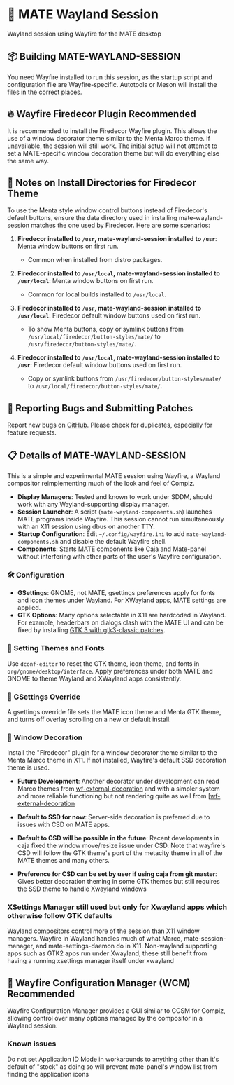 # 🚀 MATE Wayland Session

Wayland session using Wayfire for the MATE desktop

## 📦 Building MATE-WAYLAND-SESSION

You need Wayfire installed to run this session, as the startup script and configuration file are Wayfire-specific. Autotools or Meson will install the files in the correct places.

## 🔥 Wayfire Firedecor Plugin Recommended

It is recommended to install the Firedecor Wayfire plugin. This allows the use of a window decorator theme similar to the Menta Marco theme. If unavailable, the session will still work. The initial setup will not attempt to set a MATE-specific window decoration theme but will do everything else the same way.

## 📝 Notes on Install Directories for Firedecor Theme

To use the Menta style window control buttons instead of Firedecor's default buttons, ensure the data directory used in installing mate-wayland-session matches the one used by Firedecor. Here are some scenarios:

1. **Firedecor installed to `/usr`, mate-wayland-session installed to `/usr`**: Menta window buttons on first run.
   - Common when installed from distro packages.

2. **Firedecor installed to `/usr/local`, mate-wayland-session installed to `/usr/local`**: Menta window buttons on first run.
   - Common for local builds installed to `/usr/local`.

3. **Firedecor installed to `/usr`, mate-wayland-session installed to `/usr/local`**: Firedecor default window buttons used on first run.
   - To show Menta buttons, copy or symlink buttons from `/usr/local/firedecor/button-styles/mate/` to `/usr/firedecor/button-styles/mate/`.

4. **Firedecor installed to `/usr/local`, mate-wayland-session installed to `/usr`**: Firedecor default window buttons used on first run.
   - Copy or symlink buttons from `/usr/firedecor/button-styles/mate/` to `/usr/local/firedecor/button-styles/mate/`.

## 🐞 Reporting Bugs and Submitting Patches

Report new bugs on [GitHub](https://github.com/mate-desktop/mate-wayland-session). Please check for duplicates, especially for feature requests.

## 📋 Details of MATE-WAYLAND-SESSION

This is a simple and experimental MATE session using Wayfire, a Wayland compositor reimplementing much of the look and feel of Compiz.

- **Display Managers**: Tested and known to work under SDDM, should work with any Wayland-supporting display manager.
- **Session Launcher**: A script (`mate-wayland-components.sh`) launches MATE programs inside Wayfire. This session cannot run simultaneously with an X11 session using dbus on another TTY.
- **Startup Configuration**: Edit `~/.config/wayfire.ini` to add `mate-wayland-components.sh` and disable the default Wayfire shell.
- **Components**: Starts MATE components like Caja and Mate-panel without interfering with other parts of the user's Wayfire configuration.

### 🛠 Configuration

- **GSettings**: GNOME, not MATE, gsettings preferences apply for fonts and icon themes under Wayland. For XWayland apps, MATE settings are applied.
- **GTK Options**: Many options selectable in X11 are hardcoded in Wayland. For example, headerbars on dialogs clash with the MATE UI and can be fixed by installing [GTK 3 with gtk3-classic patches](https://github.com/lah7/gtk3-classic).

### 🔧 Setting Themes and Fonts

Use `dconf-editor` to reset the GTK theme, icon theme, and fonts in `org/gnome/desktop/interface`. Apply preferences under both MATE and GNOME to theme Wayland and XWayland apps consistently.

### 📑 GSettings Override

A gsettings override file sets the MATE icon theme and Menta GTK theme, and turns off overlay scrolling on a new or default install.

### 🎨 Window Decoration

Install the "Firedecor" plugin for a window decorator theme similar to the Menta Marco theme in X11. If not installed, Wayfire's default SSD decoration theme is used.

- **Future Development**: Another decorator under development can read Marco themes from [wf-external-decoration](https://github.com/marcof-nikogo/wf-external-decoration) and with a simpler system and more reliable functioning
but not rendering quite as well from [[wf-external-decoration](https://github.com/marcof-nikogo/metacity-decor)

- **Default to SSD for now**: Server-side decoration is preferred due to issues with CSD on MATE apps.

- **Default to CSD will be possible in the future**: Recent developments in caja fixed the window move/resize issue under CSD. Note that wayfire's CSD will follow the GTK theme's port of the metacity theme in all of the MATE themes and many others.

- **Preference for CSD can be set by user if using caja from git master**: Gives better decoration theming in some GTK themes but still requires the SSD theme to handle Xwayland windows

### XSettings Manager still used but only for Xwayland apps which otherwise follow GTK defaults

Wayland compositors control more of the session than X11 window managers. Wayfire in Wayland handles much of what Marco, mate-session-manager, and mate-settings-daemon do in X11. Non-wayland supporting apps such as GTK2 apps run under Xwayland, these still benefit from having a running xsettings manager itself under xwayland

## 📂 Wayfire Configuration Manager (WCM) Recommended

Wayfire Configuration Manager provides a GUI similar to CCSM for Compiz, allowing control over many options managed by the compositor in a Wayland session.

### Known issues

Do not set Application ID Mode in workarounds to anything other than it's default of "stock" as doing so will prevent mate-panel's window list from finding the application icons

